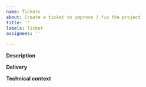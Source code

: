 ```yaml
---
name: Tickets
about: Create a ticket to improve / fix the project
title: ''
labels: Ticket
assignees: ''

---
```


**Description**
<!-- Shortly describe the ticket  -->

**Delivery**
<!-- List what is exactly awaited at delivery -->

**Technical context**
<!--
  if applicable, add technical context / tips.
  e.g. This can be solved with a thread
-->
